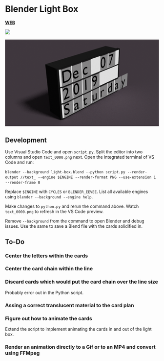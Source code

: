 # Blender Light Box

[**WEB**](https://tomashubelbauer.github.io/blender-light-box)

![](https://github.com/tomashubelbauer/blender-light-box/workflows/render/badge.svg)

![](text_0000.png)

## Development

Use Visual Studio Code and open `script.py`.
Split the editor into two columns and open `text_0000.png` next.
Open the integrated terminal of VS Code and run:

`blender --background light-box.blend --python script.py --render-output //text_ --engine $ENGINE --render-format PNG --use-extension 1 --render-frame 0`

Replace `$ENGINE` with `CYCLES` or `BLENDER_EEVEE`.
List all available engines using `blender --background --engine help`.

Make changes to `python.py` and rerun the command above.
Watch `text_0000.png` to refresh in the VS Code preview.

Remove `--background` from the command to open Blender and debug issues.
Use the same to save a Blend file with the cards solidified in.

## To-Do

### Center the letters within the cards

### Center the card chain within the line

### Discard cards which would put the card chain over the line size

Probably error out in the Python script.

### Assing a correct translucent material to the card plan

### Figure out how to animate the cards

Extend the script to implement animating the cards in and out of the
light box.

### Render an animation directly to a Gif or to an MP4 and convert using FFMpeg
